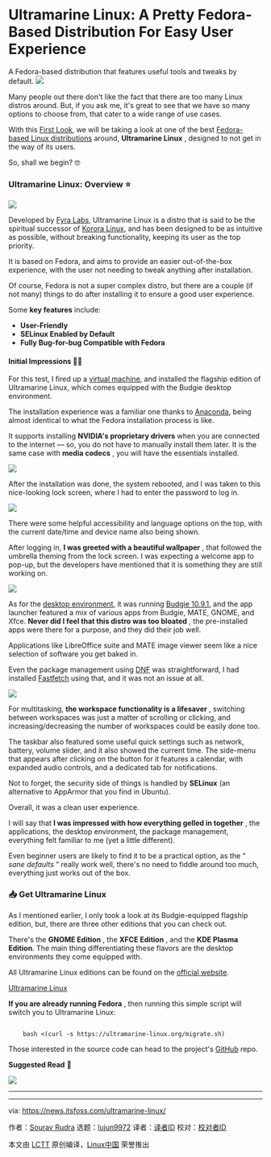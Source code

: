 [#]: subject: "Ultramarine Linux: A Pretty Fedora-Based Distribution For Easy User Experience"
[#]: via: "https://news.itsfoss.com/ultramarine-linux/"
[#]: author: "Sourav Rudra https://news.itsfoss.com/author/sourav/"
[#]: collector: "lujun9972/lctt-scripts-1705972010"
[#]: translator: " "
[#]: reviewer: " "
[#]: publisher: " "
[#]: url: " "

Ultramarine Linux: A Pretty Fedora-Based Distribution For Easy User Experience
======
A Fedora-based distribution that features useful tools and tweaks by
default.
[![][1]][2]

Many people out there don't like the fact that there are too many Linux distros around. But, if you ask me, it's great to see that we have so many options to choose from, that cater to a wide range of use cases.

With this [First Look][3], we will be taking a look at one of the best [Fedora-based Linux distributions][4] around, **Ultramarine Linux** , designed to not get in the way of its users.

So, shall we begin? 🤓

### Ultramarine Linux: Overview ⭐

![][5]

Developed by [Fyra Labs][6], Ultramarine Linux is a distro that is said to be the spiritual successor of [Korora Linux][7], and has been designed to be as intuitive as possible, without breaking functionality, keeping its user as the top priority.

It is based on Fedora, and aims to provide an easier out-of-the-box experience, with the user not needing to tweak anything after installation.

Of course, Fedora is not a super complex distro, but there are a couple (if not many) things to do after installing it to ensure a good user experience.

Some **key features** include:

  * **User-Friendly**
  * **SELinux Enabled by Default**
  * **Fully Bug-for-bug Compatible with Fedora**



#### Initial Impressions 👨‍💻

For this test, I fired up a [virtual machine][8], and installed the flagship edition of Ultramarine Linux, which comes equipped with the Budgie desktop environment.

The installation experience was a familiar one thanks to [Anaconda][9], being almost identical to what the Fedora installation process is like.

It supports installing **NVIDIA's proprietary drivers** when you are connected to the internet — so, you do not have to manually install them later. It is the same case with **media codecs** , you will have the essentials installed.

![][10]

After the installation was done, the system rebooted, and I was taken to this nice-looking lock screen, where I had to enter the password to log in.

![][11]

There were some helpful accessibility and language options on the top, with the current date/time and device name also being shown.

After logging in, **I was greeted with a beautiful wallpaper** , that followed the umbrella theming from the lock screen. I was expecting a welcome app to pop-up, but the developers have mentioned that it is something they are still working on.

![][12]

As for the [desktop environment][13], it was running [Budgie 10.9.1][14], and the app launcher featured a mix of various apps from Budgie, MATE, GNOME, and Xfce. **Never did I feel that this distro was too bloated** , the pre-installed apps were there for a purpose, and they did their job well.

Applications like LibreOffice suite and MATE image viewer seem like a nice selection of software you get baked in.

Even the package management using [DNF][15] was straightforward, I had installed [Fastfetch][16] using that, and it was not an issue at all.

![][17]

For multitasking, **the workspace functionality is a lifesaver** , switching between workspaces was just a matter of scrolling or clicking, and increasing/decreasing the number of workspaces could be easily done too.

The taskbar also featured some useful quick settings such as network, battery, volume slider, and it also showed the current time. The side-menu that appears after clicking on the button for it features a calendar, with expanded audio controls, and a dedicated tab for notifications.

Not to forget, the security side of things is handled by **SELinux** (an alternative to AppArmor that you find in Ubuntu).

Overall, it was a clean user experience.

I will say that **I was impressed with how everything gelled in together** , the applications, the desktop environment, the package management, everything felt familiar to me (yet a little different).

Even beginner users are likely to find it to be a practical option, as the “ _sane defaults_ ” really work well, there's no need to fiddle around too much, everything just works out of the box.

### 📥 Get Ultramarine Linux

As I mentioned earlier, I only took a look at its Budgie-equipped flagship edition, but, there are three other editions that you can check out.

There's the **GNOME Edition** , the **XFCE Edition** , and the **KDE Plasma Edition**. The main thing differentiating these flavors are the desktop environments they come equipped with.

All Ultramarine Linux editions can be found on the [official website][18].

[Ultramarine Linux][18]

**If you are already running Fedora** , then running this simple script will switch you to Ultramarine Linux:

```

    bash <(curl -s https://ultramarine-linux.org/migrate.sh)

```

Those interested in the source code can head to the project's [GitHub][19] repo.

**Suggested Read** 📖

![][20]

* * *

--------------------------------------------------------------------------------

via: https://news.itsfoss.com/ultramarine-linux/

作者：[Sourav Rudra][a]
选题：[lujun9972][b]
译者：[译者ID](https://github.com/译者ID)
校对：[校对者ID](https://github.com/校对者ID)

本文由 [LCTT](https://github.com/LCTT/TranslateProject) 原创编译，[Linux中国](https://linux.cn/) 荣誉推出

[a]: https://news.itsfoss.com/author/sourav/
[b]: https://github.com/lujun9972
[1]: https://news.itsfoss.com/assets/images/pikapods-banner-v3.webp
[2]: https://www.pikapods.com/?utm_campaign=banner-2024-05&utm_source=itsfoss
[3]: https://news.itsfoss.com/tag/first-look/
[4]: https://itsfoss.com/best-fedora-linux-distributions/
[5]: https://news.itsfoss.com/content/images/2024/07/Ultramarine_Linux_a.jpg
[6]: https://fyralabs.com/
[7]: https://en.wikipedia.org/wiki/Korora_(operating_system)
[8]: https://itsfoss.com/virtual-machine/
[9]: https://fedoraproject.org/wiki/Anaconda
[10]: https://news.itsfoss.com/content/images/2024/07/Ultramarine_Linux_b.jpg
[11]: https://news.itsfoss.com/content/images/2024/07/Ultramarine_Linux_c.jpg
[12]: https://news.itsfoss.com/content/images/2024/07/Ultramarine_Linux_d.jpg
[13]: https://itsfoss.com/what-is-desktop-environment/
[14]: https://buddiesofbudgie.org/blog/budgie-10-9-1-released
[15]: https://en.wikipedia.org/wiki/DNF_(software)
[16]: https://itsfoss.com/neofetch-alternatives/#fastfetch
[17]: https://news.itsfoss.com/content/images/2024/07/Ultramarine_Linux_e.jpg
[18]: https://ultramarine-linux.org/download/
[19]: https://github.com/ultramarine-linux
[20]: https://itsfoss.com/content/images/size/w256h256/2022/12/android-chrome-192x192.png
